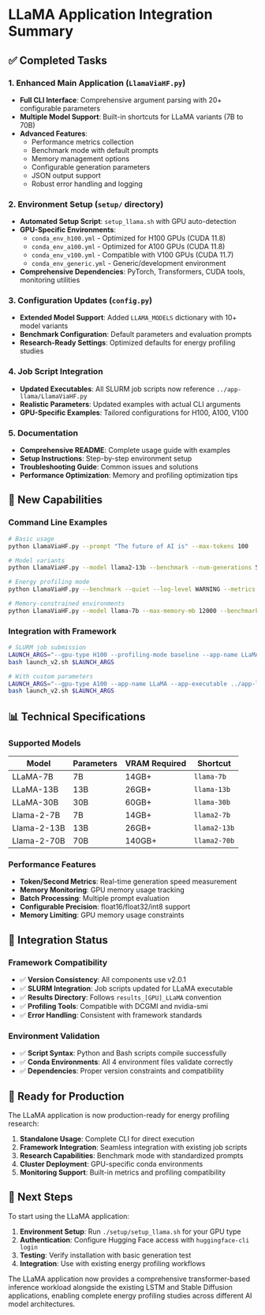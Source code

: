 # LLaMA Application Integration Summary

## ✅ Completed Tasks

### 1. Enhanced Main Application (`LlamaViaHF.py`)
- **Full CLI Interface**: Comprehensive argument parsing with 20+ configurable parameters
- **Multiple Model Support**: Built-in shortcuts for LLaMA variants (7B to 70B)
- **Advanced Features**: 
  - Performance metrics collection
  - Benchmark mode with default prompts
  - Memory management options
  - Configurable generation parameters
  - JSON output support
  - Robust error handling and logging

### 2. Environment Setup (`setup/` directory)
- **Automated Setup Script**: `setup_llama.sh` with GPU auto-detection
- **GPU-Specific Environments**: 
  - `conda_env_h100.yml` - Optimized for H100 GPUs (CUDA 11.8)
  - `conda_env_a100.yml` - Optimized for A100 GPUs (CUDA 11.8)
  - `conda_env_v100.yml` - Compatible with V100 GPUs (CUDA 11.7)
  - `conda_env_generic.yml` - Generic/development environment
- **Comprehensive Dependencies**: PyTorch, Transformers, CUDA tools, monitoring utilities

### 3. Configuration Updates (`config.py`)
- **Extended Model Support**: Added `LLAMA_MODELS` dictionary with 10+ model variants
- **Benchmark Configuration**: Default parameters and evaluation prompts
- **Research-Ready Settings**: Optimized defaults for energy profiling studies

### 4. Job Script Integration
- **Updated Executables**: All SLURM job scripts now reference `../app-llama/LlamaViaHF.py`
- **Realistic Parameters**: Updated examples with actual CLI arguments
- **GPU-Specific Examples**: Tailored configurations for H100, A100, V100

### 5. Documentation
- **Comprehensive README**: Complete usage guide with examples
- **Setup Instructions**: Step-by-step environment setup
- **Troubleshooting Guide**: Common issues and solutions
- **Performance Optimization**: Memory and profiling optimization tips

## 🚀 New Capabilities

### Command Line Examples
```bash
# Basic usage
python LlamaViaHF.py --prompt "The future of AI is" --max-tokens 100

# Model variants
python LlamaViaHF.py --model llama2-13b --benchmark --num-generations 5

# Energy profiling mode
python LlamaViaHF.py --benchmark --quiet --log-level WARNING --metrics

# Memory-constrained environments
python LlamaViaHF.py --model llama-7b --max-memory-mb 12000 --benchmark
```

### Integration with Framework
```bash
# SLURM job submission
LAUNCH_ARGS="--gpu-type H100 --profiling-mode baseline --app-name LLaMA --app-executable ../app-llama/LlamaViaHF.py --num-runs 5"
bash launch_v2.sh $LAUNCH_ARGS

# With custom parameters
LAUNCH_ARGS="--gpu-type A100 --app-name LLaMA --app-executable ../app-llama/LlamaViaHF.py --app-params '--model llama2-13b --max-tokens 100' --num-runs 3"
bash launch_v2.sh $LAUNCH_ARGS
```

## 📊 Technical Specifications

### Supported Models
| Model | Parameters | VRAM Required | Shortcut |
|-------|------------|---------------|----------|
| LLaMA-7B | 7B | 14GB+ | `llama-7b` |
| LLaMA-13B | 13B | 26GB+ | `llama-13b` |
| LLaMA-30B | 30B | 60GB+ | `llama-30b` |
| Llama-2-7B | 7B | 14GB+ | `llama2-7b` |
| Llama-2-13B | 13B | 26GB+ | `llama2-13b` |
| Llama-2-70B | 70B | 140GB+ | `llama2-70b` |

### Performance Features
- **Token/Second Metrics**: Real-time generation speed measurement
- **Memory Monitoring**: GPU memory usage tracking
- **Batch Processing**: Multiple prompt evaluation
- **Configurable Precision**: float16/float32/int8 support
- **Memory Limiting**: GPU memory usage constraints

## 🔄 Integration Status

### Framework Compatibility
- ✅ **Version Consistency**: All components use v2.0.1
- ✅ **SLURM Integration**: Job scripts updated for LLaMA executable
- ✅ **Results Directory**: Follows `results_[GPU]_LLaMA` convention
- ✅ **Profiling Tools**: Compatible with DCGMI and nvidia-smi
- ✅ **Error Handling**: Consistent with framework standards

### Environment Validation
- ✅ **Script Syntax**: Python and Bash scripts compile successfully
- ✅ **Conda Environments**: All 4 environment files validate correctly
- ✅ **Dependencies**: Proper version constraints and compatibility

## 🎯 Ready for Production

The LLaMA application is now production-ready for energy profiling research:

1. **Standalone Usage**: Complete CLI for direct execution
2. **Framework Integration**: Seamless integration with existing job scripts
3. **Research Capabilities**: Benchmark mode with standardized prompts
4. **Cluster Deployment**: GPU-specific conda environments
5. **Monitoring Support**: Built-in metrics and profiling compatibility

## 📝 Next Steps

To start using the LLaMA application:

1. **Environment Setup**: Run `./setup/setup_llama.sh` for your GPU type
2. **Authentication**: Configure Hugging Face access with `huggingface-cli login`
3. **Testing**: Verify installation with basic generation test
4. **Integration**: Use with existing energy profiling workflows

The LLaMA application now provides a comprehensive transformer-based inference workload alongside the existing LSTM and Stable Diffusion applications, enabling complete energy profiling studies across different AI model architectures.
